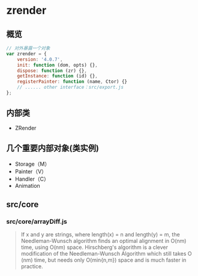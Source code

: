 # zrender

## 概览

```js
// 对外暴露一个对象
var zrender = {
    version: '4.0.7',
    init: function (dom, opts) {},
    dispose: function (zr) {},
    getInstance: function (id) {},
    registerPainter: function (name, Ctor) {}
    // ...... other interface：src/export.js
};
```

## 内部类

* ZRender

## 几个重要内部对象(类实例)

* Storage（M）
* Painter（V）
* Handler（C）
* Animation

## src/core

### src/core/arrayDiff.js

> If x and y are strings, where length(x) = n and length(y) = m, the Needleman-Wunsch algorithm finds an optimal alignment in O(nm) time, using O(nm) space. Hirschberg's algorithm is a clever modification of the Needleman-Wunsch Algorithm which still takes O (nm) time, but needs only O(min{n,m}) space and is much faster in practice.
